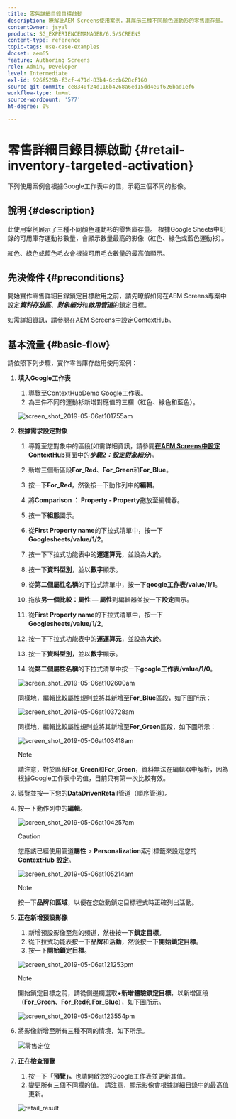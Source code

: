 ```yaml
---
title: 零售詳細目錄目標啟動
description: 瞭解此AEM Screens使用案例，其展示三種不同顏色運動衫的零售庫存量。
contentOwner: jsyal
products: SG_EXPERIENCEMANAGER/6.5/SCREENS
content-type: reference
topic-tags: use-case-examples
docset: aem65
feature: Authoring Screens
role: Admin, Developer
level: Intermediate
exl-id: 926f529b-f3cf-471d-83b4-6ccb628cf160
source-git-commit: ce8340f24d116b4268a6ed15dd4e9f626bad1ef6
workflow-type: tm+mt
source-wordcount: '577'
ht-degree: 0%

---
```


# 零售詳細目錄目標啟動 {#retail-inventory-targeted-activation}

下列使用案例會根據Google工作表中的值，示範三個不同的影像。

## 說明 {#description}

此使用案例展示了三種不同顏色運動衫的零售庫存量。 根據Google Sheets中記錄的可用庫存運動衫數量，會顯示數量最高的影像（紅色、綠色或藍色運動衫）。

紅色、綠色或藍色毛衣會根據可用毛衣數量的最高值顯示。

## 先決條件 {#preconditions}

開始實作零售詳細目錄鎖定目標啟用之前，請先瞭解如何在AEM Screens專案中設定&#x200B;***資料存放區***、***對象細分***&#x200B;和&#x200B;***啟用管道***&#x200B;的鎖定目標。

如需詳細資訊，請參閱[在AEM Screens中設定ContextHub](configuring-context-hub.md)。

## 基本流量 {#basic-flow}

請依照下列步驟，實作零售庫存啟用使用案例：

1. **填入Google工作表**

   1. 導覽至ContextHubDemo Google工作表。
   1. 為三件不同的運動衫新增對應值的三欄（紅色、綠色和藍色）。

   ![screen_shot_2019-05-06at101755am](assets/screen_shot_2019-05-06at101755am.png)

1. **根據需求設定對象**

   1. 導覽至您對象中的區段(如需詳細資訊，請參閱&#x200B;**[在AEM Screens中設定ContextHub](configuring-context-hub.md)**&#x200B;頁面中的&#x200B;***步驟2：設定對象細分***)。

   1. 新增三個新區段&#x200B;**For_Red**、**For_Green**&#x200B;和&#x200B;**For_Blue**。

   1. 按一下&#x200B;**For_Red**，然後按一下動作列中的&#x200B;**編輯**。

   1. 將&#x200B;**Comparison ： Property - Property**&#x200B;拖放至編輯器。
   1. 按一下&#x200B;**組態**&#x200B;圖示。
   1. 從&#x200B;**First Property name**&#x200B;的下拉式清單中，按一下&#x200B;**Googlesheets/value/1/2**。
   1. 按一下下拉式功能表中的&#x200B;**運運算元**，並設為&#x200B;**大於**。
   1. 按一下&#x200B;**資料型別**，並以&#x200B;**數字**&#x200B;顯示。
   1. 從&#x200B;**第二個屬性名稱**&#x200B;的下拉式清單中，按一下&#x200B;**google工作表/value/1/1**。
   1. 拖放&#x200B;**另一個比較：屬性 — 屬性**&#x200B;到編輯器並按一下&#x200B;**設定**&#x200B;圖示。
   1. 從&#x200B;**First Property name**&#x200B;的下拉式清單中，按一下&#x200B;**Googlesheets/value/1/2**。
   1. 按一下下拉式功能表中的&#x200B;**運運算元**，並設為&#x200B;**大於**。
   1. 按一下&#x200B;**資料型別**，並以&#x200B;**數字**&#x200B;顯示。
   1. 從&#x200B;**第二個屬性名稱**&#x200B;的下拉式清單中按一下&#x200B;**google工作表/value/1/0**。

   ![screen_shot_2019-05-06at102600am](assets/screen_shot_2019-05-06at102600am.png)

   同樣地，編輯比較屬性規則並將其新增至&#x200B;**For_Blue**&#x200B;區段，如下圖所示：

   ![screen_shot_2019-05-06at103728am](assets/screen_shot_2019-05-06at103728am.png)

   同樣地，編輯比較屬性規則並將其新增至&#x200B;**For_Green**&#x200B;區段，如下圖所示：

   ![screen_shot_2019-05-06at103418am](assets/screen_shot_2019-05-06at103418am.png)

   >[!NOTE]
   >
   >請注意，對於區段&#x200B;**For_Green**&#x200B;和&#x200B;**For_Green**，資料無法在編輯器中解析，因為根據Google工作表中的值，目前只有第一次比較有效。

1. 導覽並按一下您的&#x200B;**DataDrivenRetail**&#x200B;管道（順序管道）。
1. 按一下動作列中的&#x200B;**編輯**。

   ![screen_shot_2019-05-06at104257am](assets/screen_shot_2019-05-06at104257am.png)

   >[!CAUTION]
   >
   >您應該已經使用管道&#x200B;**屬性** > **Personalization**&#x200B;索引標籤來設定您的&#x200B;**ContextHub** **設定**。

   ![screen_shot_2019-05-06at105214am](assets/screen_shot_2019-05-06at105214am.png)

   >[!NOTE]
   >
   >按一下&#x200B;**品牌**&#x200B;和&#x200B;**區域**，以便在您啟動鎖定目標程式時正確列出活動。

1. **正在新增預設影像**

   1. 新增預設影像至您的頻道，然後按一下&#x200B;**鎖定目標**。
   1. 從下拉式功能表按一下&#x200B;**品牌**&#x200B;和&#x200B;**活動**，然後按一下&#x200B;**開始鎖定目標**。
   1. 按一下&#x200B;**開始鎖定目標**。

   ![screen_shot_2019-05-06at121253pm](assets/screen_shot_2019-05-06at121253pm.png)

   >[!NOTE]
   >
   >開始鎖定目標之前，請從側邊欄選取&#x200B;**+新增體驗鎖定目標**，以新增區段（**For_Green**、**For_Red**&#x200B;和&#x200B;**For_Blue**），如下圖所示。

   ![screen_shot_2019-05-06at123554pm](assets/screen_shot_2019-05-06at123554pm.png)

1. 將影像新增至所有三種不同的情境，如下所示。

   ![零售定位](assets/retail_targeting.gif)

1. **正在檢查預覽**

   1. 按一下「**預覽」。**&#x200B;也請開啟您的Google工作表並更新其值。
   1. 變更所有三個不同欄的值。 請注意，顯示影像會根據詳細目錄中的最高值更新。

   ![retail_result](assets/retail_result.gif)
